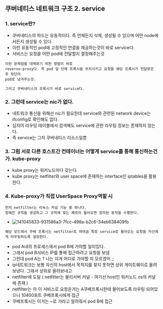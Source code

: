 ## 쿠버네티스 네트워크 구조 2. service

### 1. service란?
- 쿠버네티스의 파드는 유동적이다. 즉 언제든지 삭제, 생성될 수 있으며 어떤 node에서든지 생성될 수 있다.
- 이런 유동적인 pod에 고정적인 연결을 제공하는것이 바로 service다.
- 서비스는 요청을 어떤 pod에 전달할지 결정해주는것
```
이런 문제점을 대체하기 위한 방법이 바로
reverse-proxy다. 즉 pod 앞 단에 프록시을 위치시키고 요청을 해당 프록시가 전달받은 후 뒷단의 
pod로 넘겨주는것.

그리고 쿠버네티스의 프록시가 바로 service다.
```
### 2. 그런데 service는 nic가 없다.
- 네트워크 통신을 위해선 nic가 필요한데 service와 관련된 network device는 ifconfig로 확인해도 없다.
- 심지어 라우팅 테이블에서 검색해도 service에 관한 라우팅 정보는 존재하지 않는다.
- 즉 service는 그저 쿠버네티스 리소스일뿐 


### 3. 그럼 서로 다른 호스트간 컨테이너는 어떻게 service를 통해 통신하는건가. kube-proxy
- kube proxy는 워커노드마다 갖는다.
- kube proxy는 netfilter와 user space에 존재하는 interface인 iptables을 활용한다.


### 4. Kube-proxy가 직접 UserSpace Proxy역할 시
```
먼저 netfilter는 리눅스 커널 기능 중 하나다.
정해진 규칙을 생성하고 그 규칙에 맞는 패킷이 들어오면 정의된 동작을 수행한다.
```

- ![141045833-931586a3-7fcc-498a-b2c6-34eb638409fb](https://user-images.githubusercontent.com/62214428/222901085-bf41479a-0b1e-4f06-a30b-17681b7f4fa0.png)
```
해당 모드에서 쿠베 프록시는 netfilter로 하여금 특정 service로 들어오는 요청을 자신에게 라우팅하도록 설정한다.

```
- pod A내의 프로세스에서 pod B에 가야할 일이있다.
- 그래서 pod B서비스 IP를 통해 접근하려고 요청을 보냄
- 그런데 pod A는 ? 나는 이게 어디로 가야할 지 모르겠어 ;;
- ip네트워크는 보통 자신의 host에서 목적지를 찾지 못하면 상위 게이트웨이로 올려보낸다. 그래서 상위로 올려보내고
- netfilter에 도달 ( netfilter는 물리서버 커널 - 여기선 host인 워커노드 os의 커널에 존재 )
- netfilter는 아 이 서비스로 요청온거는 A쿠베프록시한테 물어보도록 라우팅 되어있으니 10400포트 쿠베프록시에게 접근
- 쿠베프록시는 이거는 ~로 가라고 알려줘서 pod B에 접근

